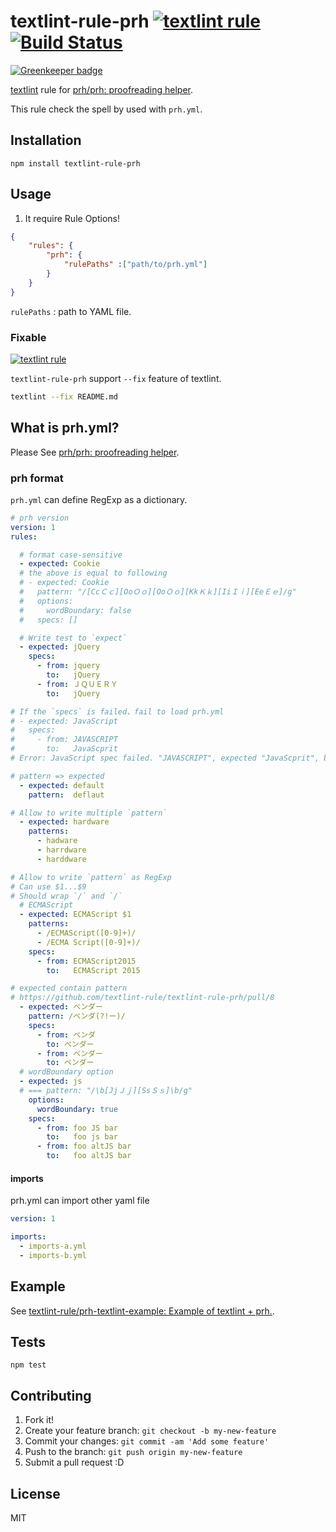 # textlint-rule-prh [![textlint rule](https://img.shields.io/badge/textlint-fixable-green.svg?style=social)](https://textlint.github.io/) [![Build Status](https://travis-ci.org/textlint-rule/textlint-rule-prh.svg?branch=master)](https://travis-ci.org/textlint-rule/textlint-rule-prh)

[![Greenkeeper badge](https://badges.greenkeeper.io/textlint-rule/textlint-rule-prh.svg)](https://greenkeeper.io/)

[textlint](https://github.com/textlint-rule/textlint "textlint") rule for [prh/prh: proofreading helper](https://github.com/prh/prh "prh/prh: proofreading helper").

This rule check the spell by used with `prh.yml`.

## Installation

    npm install textlint-rule-prh

## Usage

1. It require Rule Options!

```json
{
    "rules": {
        "prh": {
            "rulePaths" :["path/to/prh.yml"]
        }
    }
}
```

`rulePaths` : path to YAML file.

### Fixable

[![textlint rule](https://img.shields.io/badge/textlint-fixable-green.svg?style=social)](https://textlint.github.io/) 

`textlint-rule-prh` support `--fix` feature of textlint.

```sh
textlint --fix README.md
```

## What is prh.yml?

Please See [prh/prh: proofreading helper](https://github.com/prh/prh "prh/prh: proofreading helper").

### prh format

`prh.yml` can define RegExp as a dictionary.

```yaml
# prh version
version: 1
rules:

  # format case-sensitive
  - expected: Cookie
  # the above is equal to following
  # - expected: Cookie
  #   pattern: "/[CcＣｃ][OoＯｏ][OoＯｏ][KkＫｋ][IiＩｉ][EeＥｅ]/g"
  #   options:
  #     wordBoundary: false
  #   specs: []

  # Write test to `expect`
  - expected: jQuery
    specs:
      - from: jquery
        to:   jQuery
      - from: ＪＱＵＥＲＹ
        to:   jQuery

# If the `specs` is failed、fail to load prh.yml
# - expected: JavaScript
#   specs:
#     - from: JAVASCRIPT
#       to:   JavaScprit
# Error: JavaScript spec failed. "JAVASCRIPT", expected "JavaScprit", but got "JavaScript", /[JjＪｊ][AaＡａ][VvＶｖ][AaＡａ][SsＳｓ][CcＣｃ][RrＲｒ][IiＩｉ][PpＰｐ][TtＴｔ]/g

# pattern => expected
  - expected: default
    pattern:  deflaut

# Allow to write multiple `pattern`
  - expected: hardware
    patterns:
      - hadware
      - harrdware
      - harddware

# Allow to write `pattern` as RegExp
# Can use $1...$9
# Should wrap `/` and `/`
  # ECMAScript
  - expected: ECMAScript $1
    patterns:
      - /ECMAScript([0-9]+)/
      - /ECMA Script([0-9]+)/
    specs:
      - from: ECMAScript2015
        to:   ECMAScript 2015

# expected contain pattern
# https://github.com/textlint-rule/textlint-rule-prh/pull/8
  - expected: ベンダー
    pattern: /ベンダ(?!ー)/
    specs:
      - from: ベンダ
        to: ベンダー
      - from: ベンダー
        to: ベンダー
  # wordBoundary option
  - expected: js
  # === pattern: "/\b[JjＪｊ][SsＳｓ]\b/g"
    options:
      wordBoundary: true
    specs:
      - from: foo JS bar
        to:   foo js bar
      - from: foo altJS bar
        to:   foo altJS bar
```

#### imports

prh.yml can import other yaml file

```yaml
version: 1

imports:
  - imports-a.yml
  - imports-b.yml
  ```

## Example

See [textlint-rule/prh-textlint-example: Example of textlint + prh.](https://github.com/textlint-rule/prh-textlint-example "textlint-rule/prh-textlint-example: Example of textlint + prh.").


## Tests

    npm test

## Contributing

1. Fork it!
2. Create your feature branch: `git checkout -b my-new-feature`
3. Commit your changes: `git commit -am 'Add some feature'`
4. Push to the branch: `git push origin my-new-feature`
5. Submit a pull request :D

## License

MIT